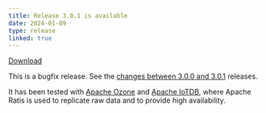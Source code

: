 ```yaml
---
title: Release 3.0.1 is available
date: 2024-01-09
type: release
linked: true
---
```

<!---
  Licensed under the Apache License, Version 2.0 (the "License");
  you may not use this file except in compliance with the License.
  You may obtain a copy of the License at
   http://www.apache.org/licenses/LICENSE-2.0
  Unless required by applicable law or agreed to in writing, software
  distributed under the License is distributed on an "AS IS" BASIS,
  WITHOUT WARRANTIES OR CONDITIONS OF ANY KIND, either express or implied.
  See the License for the specific language governing permissions and
  limitations under the License. See accompanying LICENSE file.
-->

[Download](https://ratis.apache.org/downloads.html)

This is a bugfix release.  See the [changes between 3.0.0 and 3.0.1](https://github.com/apache/ratis/compare/ratis-3.0.0...ratis-3.0.1) releases.

It has been tested with [Apache Ozone](https://ozone.apache.org) and [Apache IoTDB](https://iotdb.apache.org),
where Apache Ratis is used to replicate raw data and to provide high availability.
